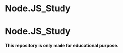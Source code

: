 # Node.JS_Study
Node.JS_Study
=============
#### This repository is only made for educational purpose.